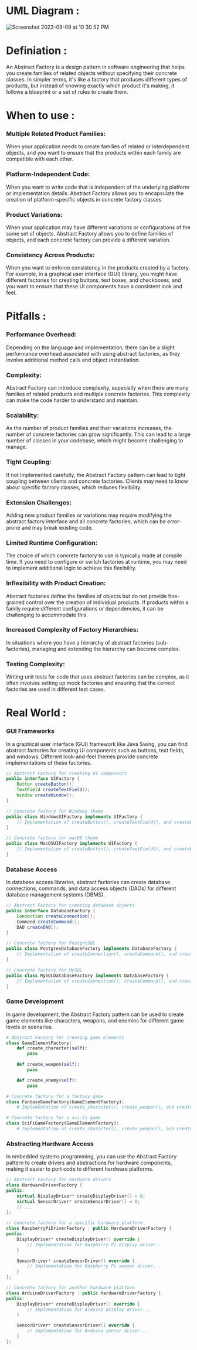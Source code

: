 
# UML Diagram :
![Screenshot 2023-09-09 at 10 30 52 PM](https://github.com/SiddharthMathurDeveloper/Backend-Engineering/assets/133037456/42e70318-52b0-4420-9b66-01fc96cd1715)


# Definiation :
An Abstract Factory is a design pattern in software engineering that helps you create families of related objects without specifying their concrete classes. 
In simpler terms, it's like a factory that produces different types of products, but instead of knowing exactly which product it's making, it follows a blueprint or a set of rules to create them.









# When to use :

### Multiple Related Product Families:
When your application needs to create families of related or interdependent objects, and you want to ensure that the products within each family are compatible with each other.

### Platform-Independent Code: 
When you want to write code that is independent of the underlying platform or implementation details. Abstract Factory allows you to encapsulate the creation of platform-specific objects in concrete factory classes.

### Product Variations: 
When your application may have different variations or configurations of the same set of objects. Abstract Factory allows you to define families of objects, and each concrete factory can provide a different variation.

### Consistency Across Products: 
When you want to enforce consistency in the products created by a factory. For example, in a graphical user interface (GUI) library, you might have different factories for creating buttons, text boxes, and checkboxes, and you want to ensure that these UI components have a consistent look and feel.




# Pitfalls :


### Performance Overhead: 
Depending on the language and implementation, there can be a slight performance overhead associated with using abstract factories, as they involve additional method calls and object instantiation.

### Complexity: 
Abstract Factory can introduce complexity, especially when there are many families of related products and multiple concrete factories. This complexity can make the code harder to understand and maintain.

### Scalability: 
As the number of product families and their variations increases, the number of concrete factories can grow significantly. This can lead to a large number of classes in your codebase, which might become challenging to manage.

### Tight Coupling:
If not implemented carefully, the Abstract Factory pattern can lead to tight coupling between clients and concrete factories. Clients may need to know about specific factory classes, which reduces flexibility.

### Extension Challenges: 
Adding new product families or variations may require modifying the abstract factory interface and all concrete factories, which can be error-prone and may break existing code.

### Limited Runtime Configuration: 
The choice of which concrete factory to use is typically made at compile time. If you need to configure or switch factories at runtime, you may need to implement additional logic to achieve this flexibility.

### Inflexibility with Product Creation: 
Abstract factories define the families of objects but do not provide fine-grained control over the creation of individual products. If products within a family require different configurations or dependencies, it can be challenging to accommodate this.

### Increased Complexity of Factory Hierarchies: 
In situations where you have a hierarchy of abstract factories (sub-factories), managing and extending the hierarchy can become complex.

### Testing Complexity: 
Writing unit tests for code that uses abstract factories can be complex, as it often involves setting up mock factories and ensuring that the correct factories are used in different test cases.


# Real World :

### GUI Frameworks
In a graphical user interface (GUI) framework like Java Swing, you can find abstract factories for creating UI components such as buttons, text fields, and windows. Different look-and-feel themes provide concrete implementations of these factories.


```java
// Abstract Factory for creating UI components
public interface UIFactory {
    Button createButton();
    TextField createTextField();
    Window createWindow();
}

// Concrete factory for Windows theme
public class WindowsUIFactory implements UIFactory {
    // Implementation of createButton(), createTextField(), and createWindow()...
}

// Concrete factory for macOS theme
public class MacOSUIFactory implements UIFactory {
    // Implementation of createButton(), createTextField(), and createWindow()...
}
```


### Database Access
In database access libraries, abstract factories can create database connections, commands, and data access objects (DAOs) for different database management systems (DBMS).

```java
// Abstract Factory for creating database objects
public interface DatabaseFactory {
    Connection createConnection();
    Command createCommand();
    DAO createDAO();
}

// Concrete factory for PostgreSQL
public class PostgresDatabaseFactory implements DatabaseFactory {
    // Implementation of createConnection(), createCommand(), and createDAO()...
}

// Concrete factory for MySQL
public class MySQLDatabaseFactory implements DatabaseFactory {
    // Implementation of createConnection(), createCommand(), and createDAO()...
}
```


### Game Development
In game development, the Abstract Factory pattern can be used to create game elements like characters, weapons, and enemies for different game levels or scenarios.


```python
# Abstract Factory for creating game elements
class GameElementFactory:
    def create_character(self):
        pass

    def create_weapon(self):
        pass

    def create_enemy(self):
        pass

# Concrete factory for a fantasy game
class FantasyGameFactory(GameElementFactory):
    # Implementation of create_character(), create_weapon(), and create_enemy()...

# Concrete factory for a sci-fi game
class SciFiGameFactory(GameElementFactory):
    # Implementation of create_character(), create_weapon(), and create_enemy()...
```

### Abstracting Hardware Access
In embedded systems programming, you can use the Abstract Factory pattern to create drivers and abstractions for hardware components, making it easier to port code to different hardware platforms.





```c++
// Abstract Factory for hardware drivers
class HardwareDriverFactory {
public:
    virtual DisplayDriver* createDisplayDriver() = 0;
    virtual SensorDriver* createSensorDriver() = 0;
    // ...
};

// Concrete factory for a specific hardware platform
class RaspberryPiDriverFactory : public HardwareDriverFactory {
public:
    DisplayDriver* createDisplayDriver() override {
        // Implementation for Raspberry Pi display driver...
    }

    SensorDriver* createSensorDriver() override {
        // Implementation for Raspberry Pi sensor driver...
    }
};

// Concrete factory for another hardware platform
class ArduinoDriverFactory : public HardwareDriverFactory {
public:
    DisplayDriver* createDisplayDriver() override {
        // Implementation for Arduino display driver...
    }

    SensorDriver* createSensorDriver() override {
        // Implementation for Arduino sensor driver...
    }
};
```






